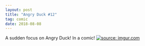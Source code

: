 ```yaml
---
layout: post
title: "Angry Duck #12"
tag: comic
date: 2018-08-08
---
```


A sudden focus on Angry Duck! In a comic! <!-- #44 -->
[![](https://i.imgur.com/m80gBfS.jpg "source: imgur.com")](https://i.imgur.com/m80gBfS.jpg)
